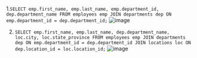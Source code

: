 1.```SELECT emp.first_name, emp.last_name, emp.department_id, dep.department_name
FROM employees emp JOIN departments dep
ON emp.department_id = dep.department_id;```
![image](https://user-images.githubusercontent.com/123379322/221872565-ebc94358-8c3e-4e4e-9f84-890db80ab5c4.png)

2. ```SELECT emp.first_name, emp.last_name, dep.department_name, loc.city, loc.state_province FROM employees emp JOIN departments dep ON emp.department_id = dep.department_id JOIN locations loc ON dep.location_id = loc.location_id;```
![image](https://user-images.githubusercontent.com/123379322/221874552-3c477ae6-8a49-4a2d-939e-b2b3f61f289f.png)

